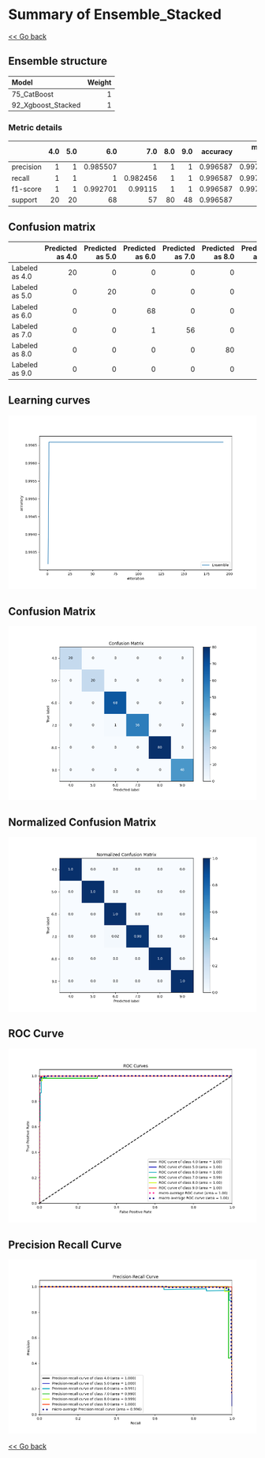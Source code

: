 # Summary of Ensemble_Stacked

[<< Go back](../README.md)


## Ensemble structure
| Model              |   Weight |
|:-------------------|---------:|
| 75_CatBoost        |        1 |
| 92_Xgboost_Stacked |        1 |

### Metric details
|           |   4.0 |   5.0 |       6.0 |       7.0 |   8.0 |   9.0 |   accuracy |   macro avg |   weighted avg |   logloss |
|:----------|------:|------:|----------:|----------:|------:|------:|-----------:|------------:|---------------:|----------:|
| precision |     1 |     1 |  0.985507 |  1        |     1 |     1 |   0.996587 |    0.997585 |       0.996636 |  0.765395 |
| recall    |     1 |     1 |  1        |  0.982456 |     1 |     1 |   0.996587 |    0.997076 |       0.996587 |  0.765395 |
| f1-score  |     1 |     1 |  0.992701 |  0.99115  |     1 |     1 |   0.996587 |    0.997309 |       0.996584 |  0.765395 |
| support   |    20 |    20 | 68        | 57        |    80 |    48 |   0.996587 |  293        |     293        |  0.765395 |


## Confusion matrix
|                |   Predicted as 4.0 |   Predicted as 5.0 |   Predicted as 6.0 |   Predicted as 7.0 |   Predicted as 8.0 |   Predicted as 9.0 |
|:---------------|-------------------:|-------------------:|-------------------:|-------------------:|-------------------:|-------------------:|
| Labeled as 4.0 |                 20 |                  0 |                  0 |                  0 |                  0 |                  0 |
| Labeled as 5.0 |                  0 |                 20 |                  0 |                  0 |                  0 |                  0 |
| Labeled as 6.0 |                  0 |                  0 |                 68 |                  0 |                  0 |                  0 |
| Labeled as 7.0 |                  0 |                  0 |                  1 |                 56 |                  0 |                  0 |
| Labeled as 8.0 |                  0 |                  0 |                  0 |                  0 |                 80 |                  0 |
| Labeled as 9.0 |                  0 |                  0 |                  0 |                  0 |                  0 |                 48 |

## Learning curves
![Learning curves](learning_curves.png)
## Confusion Matrix

![Confusion Matrix](confusion_matrix.png)


## Normalized Confusion Matrix

![Normalized Confusion Matrix](confusion_matrix_normalized.png)


## ROC Curve

![ROC Curve](roc_curve.png)


## Precision Recall Curve

![Precision Recall Curve](precision_recall_curve.png)



[<< Go back](../README.md)
